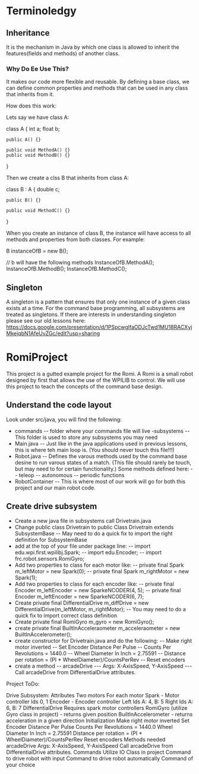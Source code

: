 # Terminoledgy

## Inheritance

It is the mechanism in Java by which one class is allowed to inherit the features(fields and methods) of another class.

### Why Do Ee Use This?

It makes our code more flexible and reusable. By defining a base class, we can define common properties and methods that can be used in any class that inherits from it.

How does this work:

Lets say we have class A:

class A {
    int a;
    float b;

    public A() {}

    public void MethodA() {}
    public void MethodB() {}
}

Then we create a clss B that inherits from class A:

class B : A {
    double c;

    public B() {}

    public void MethodC() {}
}

When you create an instance of class B, the instance will have access to all methods and properties from both classes.
For example:

B instanceOfB = new B();

// b will have the following methods
InstanceOfB.MethodA();
InstanceOfB.MethodB();
InstanceOfB.MethodC();

## Singleton

A singleton is a pattern that ensures that only one instance of a given class exists at a time. For the command base programming, all subsystems are treated as singletons.
If there are interests in understanding singleton please see our old lessons here: https://docs.google.com/presentation/d/1PSpcwglfaODJcTwd1MU18RACXyjMkejqbN1AfeUvZGc/edit?usp=sharing

# RomiProject

This project is a gutted example project for the Romi. A Romi is a small robot designed by first that allows the use of the WPILIB to control. We will use this project to teach the concepts of the command base design.

## Understand the code layout

Look under src/java, you will find the following:

- commands
-- folder where your commands file will live
-subsystems
-- This folder is used to store any subsystems you may need
- Main.java
-- Just like in the java applications used in previous lessons, this is where teh main loop is. (You should never touch this file!!!)
- Robot.java
-- Defines the varous methods used by the command base desine to run varous states of a match. (This file should rarely be touch, but may need to for certain functionality.) Some methods defined here:
-- teleop
-- autonomous
-- periodic functions
- RobotContainer
-- This is where most of our work will go for both this project and our main robot code.

## Create drive subsystem

- Create a new java file in subsystems call Drivetrain.java
- Change public class Drivetrain to public Class Drivetrain extends SubsystemBase
-- May need to do a quick fix to import the right definition for SubsystemBase
- add at the top of your file under package line:
-- import edu.wpi.first.wpilibj.Spark;
-- import edu.Encoder;
-- import frc.robot.sensors.RomiGyro;
- Add two properties to class for each motor like:
-- private final Spark m_leftMotor = new Spark(0);
-- private final Spark m_rightMotor = new Spark(1);
- Add two properties to class for each encoder like:
-- private final Encoder  m_leftEncoder = new SparkeNCODER(4, 5);
-- private final Encoder  m_leftEncoder = new SparkeNCODER(6, 7);
- Create private final DifferentialDrive m_diffDrive = new DifferentialDrive(m_leftMotor, m_rightMotor);
-- You may need to do a quick fix to import correct class definition
- Create private final RomiGyro m_gyro = new RomiGyro();
- create private final BuiltInAcceleraometer m_acceleraometer = new BuiltInAccelerometer();
- create constructor for Drivetrain.java and do the following:
-- Make right motor inverted
-- Set Encoder Distance Per Pulse
-- Counts Per Revolutions = 1440.0
-- Wheel Diameter In Inch = 2.75591
-- Distance per rotation = (PI * WheelDiameter)/CountsPerRev
-- Reset encoders
- create a method
-- arcadeDrive
--- Args: X-AxisSpeed, Y-AxisSpeed
--- Call arcadeDrive from DifferentialDrive attributes.

Project ToDo:

Drive Subsystem:
    Attributes
        Two motors
            For each motor
                Spark - Motor controller
                    Ids 0, 1
            Encoder - Encoder controller
                    Left Ids A: 4, B: 5
                    Right Ids A: 6, B: 7
        DifferentialDrive 
            Requires spark motor controllers
        RomiGyro (utilize Gyro class in project) - returns given position
        BuiltInAccelerometer - returns acceleration in a given direction
    Initialization
        Make right motor inverted
        Set Encoder Distance Per Pulse
            Counts Per Revolutions = 1440.0
            Wheel Diameter In Inch = 2.75591
            Distance per rotation = (PI * WheelDiameter)/CountsPerRev
        Reset encoders
    Methods needed
        arcadeDrive
            Args: X-AxisSpeed, Y-AxisSpeed
            Call arcadeDrive from DifferentialDrive attributes.
Commands
    Utilize IO Class in project
    Command to drive robot with input
    Command to drive robot automatically
    Command of your choice
